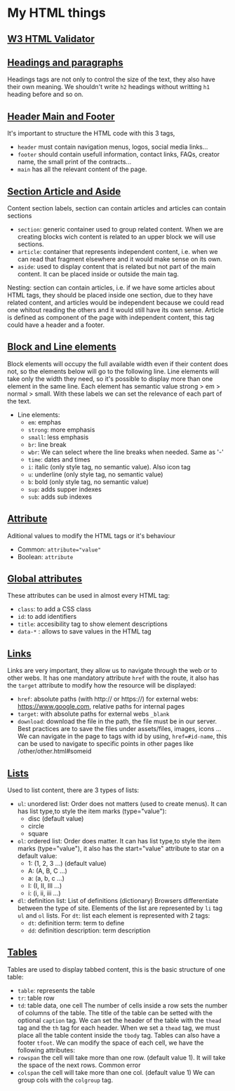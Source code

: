 # My HTML things

## [W3 HTML Validator](https://validator.w3.org/)

## [Headings and paragraphs](./titles-and-paragraphs/index.html) 
Headings tags are not only  to control the size of the text, they also have their own meaning. We shouldn't write `h2` headings without writting `h1` heading before and so on.

## [Header Main and Footer](./header-main-footer/index.html)
It's important to structure the HTML code with this 3 tags, 
- `header` must contain navigation menus, logos, social media links...
- `footer` should contain usefull information, contact links, FAQs, creator name, the small print of the contracts... 
- `main` has all the relevant content of the page.

## [Section Article and Aside](./section-article-aside/index.html)
Content section labels, section can contain articles and articles can contain sections
- `section`: generic container used to group related content. When we are creating blocks wich content is related to an upper block we will use sections.
- `article`: container that represents independent content, i.e. when we can read that fragment elsewhere and it would make sense on its own. 
- `aside`: used to display content that is related but not part of the main content. It can be placed inside or outside the main tag.

Nesting: section can contain articles, i.e. if we have some articles about HTML tags, they should be placed inside one section, due to they have related content, and articles would be independent because we could read one whitout reading the others and it would still have its own sense. Article is defined as component of the page with independent content, this tag could have a header and a footer.

## [Block and Line elements](./block-and-line-elements/index.html)
Block elements will occupy the full available width even if their content does not, so the elements below will go to the following line. Line elements will take only the width they need, so it's possible to display more than one element in the same line.
Each element has semantic value strong > em > normal > small. With these labels we can set the relevance of each part of the text.
- Line elements:
    - `em`: emphas
    - `strong`: more emphasis
    - `small`: less emphasis
    - `br`: line break
    - `wbr`: We can select where the line breaks when needed. Same as '-' 
    - `time`: dates and times
    - `i`: italic (only style tag, no semantic value). Also icon tag
    - `u`: underline (only style tag, no semantic value) 
    - `b`: bold (only style tag, no semantic value) 
    - `sup`: adds supper indexes 
    - `sub`: adds sub indexes

## [Attribute](./tag-atributes/index.html)
Aditional values to modify the HTML tags or it's behaviour
- Common: `attribute="value"`
- Boolean: `attribute`

## [Global attributes](./tag-atributes/index.html)
These attributes can be used in almost every HTML tag:
- `class`: to add a CSS class
- `id`: to add identifiers
- `title`: accesibility tag to show element descriptions
- `data-*` : allows to save values in the HTML tag

## [Links](links/index.html)
Links are very important, they allow us to navigate through the web or to other webs. It has one mandatory attribute `href` with the route, it also has the `target` attribute to modify how the resource will be displayed:
- `href`: absolute paths (with http:// or https://) for external webs: https://www.google.com, relative paths for internal pages
- `target`: with absolute paths for external webs `_blank`
- `download`: download the file in the path, the file must be in our server. Best practices are to save the files under assets/files, images, icons ...
We can navigate in the page to tags with id by using, `href=#id-name`, this can be used to navigate to specific points in other pages like /other/other.html#someid

## [Lists](lists/index.html)
Used to list content, there are 3 types of lists:
- `ul`: unordered list: Order does not matters (used to create menus). It can has list type,to style the item marks (type="value"):
    - disc (default value)
    - circle
    - square
- `ol`: ordered list: Order does matter. It can has list type,to style the item marks (type="value"), it also has the start="value" attribute to star on a default value:
    - 1: (1, 2, 3 ...) (default value)
    - A: (A, B, C ...)
    - a: (a, b, c ...)
    - I: (I, II, III ...)
    - i: (i, ii, iii ...)
- `dl`: definition list: List of definitions (dictionary)
Browsers differentiate between the type of site.
Elements of the list are represented by `li` tag `ul` and `ol` lists.
For `dt`: list each element is represented with 2 tags:
    - `dt`: definition term: term to define
    - `dd`: definition description: term description

## [Tables](tables/index.html)
Tables are used to display tabbed content, this is the basic structure of one table:
- `table`: represents the table
- `tr`: table row
- `td`: table data, one cell
The number of cells inside a row sets the number of columns of the table.
The title of the table can be setted with the optional `caption` tag.
We can set the header of the table with the `thead` tag and the `th` tag for each header. When we set a `thead` tag, we must place all the table content inside the `tbody` tag. Tables can also have a footer `tfoot`.
We can modify the space of each cell, we have the following attributes:
- `rowspan` the cell will take more than one row. (default value 1). It will take the space of the next rows. Common error
- `colspan` the cell will take more than one col. (default value 1)
We can group cols with the `colgroup` tag.